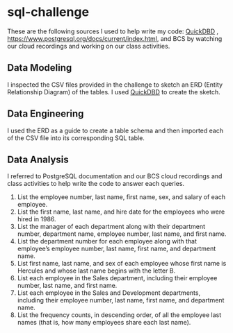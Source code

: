 # sql-challenge

These are the following sources I used to help write my code: [QuickDBD](http://www.quickdatabasediagrams.com/) , https://www.postgresql.org/docs/current/index.html, and BCS by watching our cloud recordings and working on our class activities.

## Data Modeling
I inspected the CSV files provided in the challenge to sketch an ERD (Entity Relationship Diagram) of the tables. I used [QuickDBD](http://www.quickdatabasediagrams.com/) to create the sketch. 

## Data Engineering
I used the ERD as a guide to create a table schema and then imported each of the CSV file into its corresponding SQL table.

## Data Analysis
I referred to PostgreSQL documentation and our BCS cloud recordings and class activities to help write the code to answer each queries.

1. List the employee number, last name, first name, sex, and salary of each employee.
2. List the first name, last name, and hire date for the employees who were hired in 1986.
3. List the manager of each department along with their department number, department name, employee number, last name, and first name.
4. List the department number for each employee along with that employee’s employee number, last name, first name, and department name.
5. List first name, last name, and sex of each employee whose first name is Hercules and whose last name begins with the letter B.
6. List each employee in the Sales department, including their employee number, last name, and first name.
7. List each employee in the Sales and Development departments, including their employee number, last name, first name, and department name.
8. List the frequency counts, in descending order, of all the employee last names (that is, how many employees share each last name).
